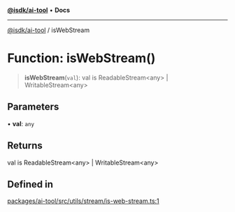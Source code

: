 [**@isdk/ai-tool**](../README.md) • **Docs**

***

[@isdk/ai-tool](../globals.md) / isWebStream

# Function: isWebStream()

> **isWebStream**(`val`): val is ReadableStream\<any\> \| WritableStream\<any\>

## Parameters

• **val**: `any`

## Returns

val is ReadableStream\<any\> \| WritableStream\<any\>

## Defined in

[packages/ai-tool/src/utils/stream/is-web-stream.ts:1](https://github.com/isdk/ai-tool.js/blob/e324043799402aa2caa41711a9168487ab85c166/src/utils/stream/is-web-stream.ts#L1)
